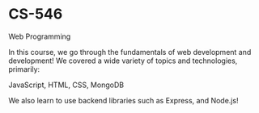 # CS-546
Web Programming 

In this course, we go through the fundamentals of web development and development! We covered a wide variety of topics and technologies, primarily:

JavaScript,
HTML,
CSS,
MongoDB

We also learn to use backend libraries such as Express, and Node.js!
